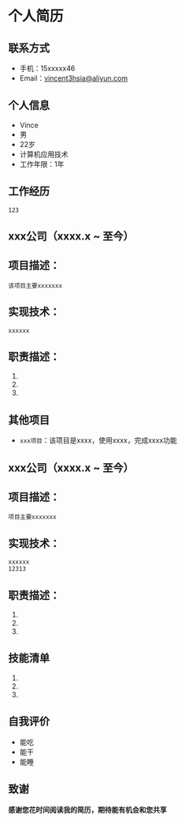 # 个人简历
<!-- 用hugo的简历模板写 -->
## 联系方式
- 手机：15xxxxx46
- Email：vincent3hsia@aliyun.com

## 个人信息
- Vince
- 男
- 22岁
- 计算机应用技术
- 工作年限：1年

## 工作经历
```
123
```
## xxx公司（xxxx.x ~ 至今）
## 项目描述：
```
该项目主要xxxxxxx
```
## 实现技术：
```
xxxxxx
```
## 职责描述：
1. 
2. 
3. 


## 其他项目
- `xxx项目`：该项目是xxxx，使用xxxx，完成xxxx功能

## xxx公司（xxxx.x ~ 至今）
## 项目描述：
```
项目主要xxxxxxx
```
## 实现技术：
```
xxxxxx
12313
```
## 职责描述：
1. 
2. 
3. 
## 技能清单
1. 
2. 
3. 
## 自我评价
- 能吃
- 能干
- 能睡


## 致谢
**感谢您花时间阅读我的简历，期待能有机会和您共享**
